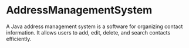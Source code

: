 # AddressManagementSystem
A Java address management system is a software for organizing contact information. It allows users to add, edit, delete, and search contacts efficiently.
